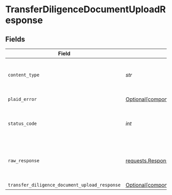 # TransferDiligenceDocumentUploadResponse


## Fields

| Field                                                                                                                              | Type                                                                                                                               | Required                                                                                                                           | Description                                                                                                                        |
| ---------------------------------------------------------------------------------------------------------------------------------- | ---------------------------------------------------------------------------------------------------------------------------------- | ---------------------------------------------------------------------------------------------------------------------------------- | ---------------------------------------------------------------------------------------------------------------------------------- |
| `content_type`                                                                                                                     | *str*                                                                                                                              | :heavy_check_mark:                                                                                                                 | HTTP response content type for this operation                                                                                      |
| `plaid_error`                                                                                                                      | [Optional[components.PlaidError]](../../models/components/plaiderror.md)                                                           | :heavy_minus_sign:                                                                                                                 | Error response                                                                                                                     |
| `status_code`                                                                                                                      | *int*                                                                                                                              | :heavy_check_mark:                                                                                                                 | HTTP response status code for this operation                                                                                       |
| `raw_response`                                                                                                                     | [requests.Response](https://requests.readthedocs.io/en/latest/api/#requests.Response)                                              | :heavy_check_mark:                                                                                                                 | Raw HTTP response; suitable for custom response parsing                                                                            |
| `transfer_diligence_document_upload_response`                                                                                      | [Optional[components.TransferDiligenceDocumentUploadResponse]](../../models/components/transferdiligencedocumentuploadresponse.md) | :heavy_minus_sign:                                                                                                                 | OK                                                                                                                                 |
